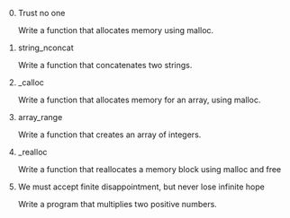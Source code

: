 
0. Trust no one

    Write a function that allocates memory using malloc.

1. string_nconcat

    Write a function that concatenates two strings.

2. _calloc

    Write a function that allocates memory for an array, using malloc.

3. array_range

    Write a function that creates an array of integers.

4. _realloc

    Write a function that reallocates a memory block using malloc and free

5. We must accept finite disappointment, but never lose infinite hope

    Write a program that multiplies two positive numbers.

